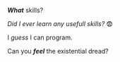 *__What__* skills?

*Did I ever learn any usefull skills?* :fearful:

I *guess* I can program.

Can you _**feel**_ the existential dread? 
